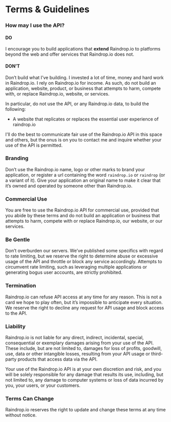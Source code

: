 # Terms & Guidelines

### How may I use the API? <a id="how-may-i-use-the-api"></a>

#### DO <a id="do"></a>

I encourage you to build applications that **extend** Raindrop.io to platforms beyond the web and offer services that Raindrop.io does not.

#### DON’T <a id="dont"></a>

Don’t build what I’ve building. I invested a lot of time, money and hard work in Raindrop.io. I rely on Raindrop.io for income. As such, do not build an application, website, product, or business that attempts to harm, compete with, or replace Raindrop.io, website, or services.

In particular, do not use the API, or any Raindrop.io data, to build the following:

* A website that replicates or replaces the essential user experience of raindrop.io

I'll do the best to communicate fair use of the Raindrop.io API in this space and others, but the onus is on you to contact me and inquire whether your use of the API is permitted.

### Branding <a id="branding"></a>

Don’t use the Raindrop.io name, logo or other marks to brand your application, or register a url containing the word `raindrop.io` or `raindrop` \(or a variant of it\). Give your application an original name to make it clear that it’s owned and operated by someone other than Raindrop.io.

### Commercial Use <a id="commercial-use"></a>

You are free to use the Raindrop.io API for commercial use, provided that you abide by these terms and do not build an application or business that attempts to harm, compete with or replace Raindrop.io, our website, or our services.

### Be Gentle <a id="be-gentle"></a>

Don’t overburden our servers. We’ve published some specifics with regard to rate limiting, but we reserve the right to determine abuse or excessive usage of the API and throttle or block any service accordingly. Attempts to circumvent rate limiting, such as leveraging multiple applications or generating bogus user accounts, are strictly prohibited.

### Termination <a id="termination"></a>

Raindrop.io can refuse API access at any time for any reason. This is not a card we hope to play often, but it’s impossible to anticipate every situation. We reserve the right to decline any request for API usage and block access to the API.

### Liability <a id="liability"></a>

Raindrop.io is not liable for any direct, indirect, incidental, special, consequential or exemplary damages arising from your use of the API. These include, but are not limited to, damages for loss of profits, goodwill, use, data or other intangible losses, resulting from your API usage or third-party products that access data via the API.

Your use of the Raindrop.io API is at your own discretion and risk, and you will be solely responsible for any damage that results its use, including, but not limited to, any damage to computer systems or loss of data incurred by you, your users, or your customers.

### Terms Can Change <a id="terms-can-change"></a>

Raindrop.io reserves the right to update and change these terms at any time without notice.  


